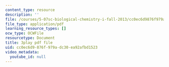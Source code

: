 ```yaml
---
content_type: resource
description: ''
file: /courses/5-07sc-biological-chemistry-i-fall-2013/cc0ec6d9876f979adc30ea92afbd1523_VykaDbJIb8A.pdf
file_type: application/pdf
learning_resource_types: []
ocw_type: OCWFile
resourcetype: Document
title: 3play pdf file
uid: cc0ec6d9-876f-979a-dc30-ea92afbd1523
video_metadata:
  youtube_id: null
---
```

